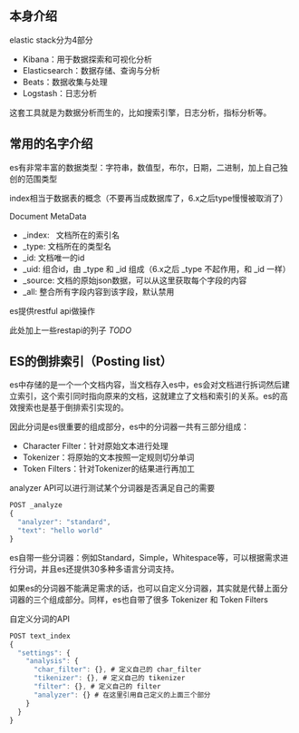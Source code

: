## 本身介绍

elastic stack分为4部分

- Kibana：用于数据探索和可视化分析
- Elasticsearch：数据存储、查询与分析
- Beats：数据收集与处理
- Logstash：日志分析

这套工具就是为数据分析而生的，比如搜索引擎，日志分析，指标分析等。



## 常用的名字介绍

es有非常丰富的数据类型：字符串，数值型，布尔，日期，二进制，加上自己独创的范围类型



index相当于数据表的概念（不要再当成数据库了，6.x之后type慢慢被取消了）



Document MetaData

- _index:   文档所在的索引名
- _type: 文档所在的类型名
- _id: 文档唯一的id
- _uid: 组合id，由 _type 和 _id 组成（6.x之后 _type 不起作用，和 _id 一样）
- _source: 文档的原始json数据，可以从这里获取每个字段的内容
- _all: 整合所有字段内容到该字段，默认禁用



es提供restful api做操作

此处加上一些restapi的列子 _TODO_



## ES的倒排索引（Posting list）

es中存储的是一个一个文档内容，当文档存入es中，es会对文档进行拆词然后建立索引，这个索引同时指向原来的文档，这就建立了文档和索引的关系。es的高效搜索也是基于倒排索引实现的。

因此分词是es很重要的组成部分，es中的分词器一共有三部分组成：

- Character Filter：针对原始文本进行处理
- Tokenizer：将原始的文本按照一定规则切分单词
- Token Filters：针对Tokenizer的结果进行再加工

analyzer API可以进行测试某个分词器是否满足自己的需要

```js
POST _analyze
{
  "analyzer": "standard",
  "text": "hello world"
}
```

es自带一些分词器：例如Standard，Simple，Whitespace等，可以根据需求进行分词，并且es还提供30多种多语言分词支持。

如果es的分词器不能满足需求的话，也可以自定义分词器，其实就是代替上面分词器的三个组成部分。同样，es也自带了很多 Tokenizer 和 Token Filters

自定义分词的API

```js
POST text_index
{
  "settings": {
    "analysis": {
      "char_filter": {}, # 定义自己的 char_filter
      "tikenizer": {}, # 定义自己的 tikenizer
      "filter": {}, # 定义自己的 filter
      "analyzer": {} # 在这里引用自己定义的上面三个部分
    }
  }
}
```













